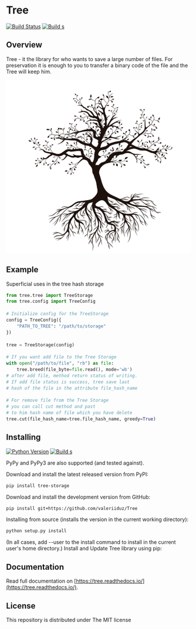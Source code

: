 # Tree

[![Build Status](https://travis-ci.org/valeriiduz/Tree.svg?branch=master)](https://travis-ci.org/valeriiduz/Tree)
[![Build s](https://readthedocs.org/projects/tree/badge/?version=latest)]()

## Overview

Tree - it the library for who wants to save a large number of files.
For preservation it is enough to you to transfer a binary code of the file and the Tree will keep him.

![Tree image](https://raw.githubusercontent.com/valeriiduz/Tree/master/docs/_static/tree.jpg)

## Example

Superficial uses in the tree hash storage
```python
from tree.tree import TreeStorage
from tree.config import TreeConfig

# Initialize config for the TreeStorage
config = TreeConfig({
    "PATH_TO_TREE": "/path/to/storage"
})

tree = TreeStorage(config)

# If you want add file to the Tree Storage
with open("/path/to/file", "rb") as file:
    tree.breed(file_byte=file.read(), mode='wb')
# after add file, method return status of writing. 
# If add file status is success, tree save last 
# hash of the file in the attribute file_hash_name

# For remove file from the Tree Storage
# you can call cut method and past 
# to him hash name of file which you have delete
tree.cut(file_hash_name=tree.file_hash_name, greedy=True)
```

## Installing

[![Python Version](https://img.shields.io/pypi/pyversions/tree-storage.svg)]()
[![Build s](https://img.shields.io/pypi/v/tree-storage.svg)]()

PyPy and PyPy3 are also supported (and tested against).

Download and install the latest released version from PyPI:
```bash
pip install tree-storage
```

Download and install the development version from GitHub:
```bash
pip install git+https://github.com/valeriiduz/Tree
```

Installing from source (installs the version in the current working directory):
```bash
python setup.py install
```

(In all cases, add --user to the install command to install in the current user's home directory.)
Install and Update Tree library using pip:

## Documentation

Read full documentation on [https://tree.readthedocs.io/](https://tree.readthedocs.io/).

## License

This repository is distributed under The MIT license
